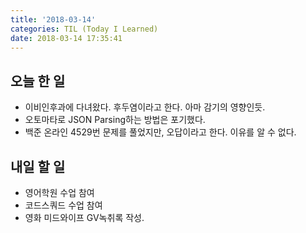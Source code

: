 ```yaml
---
title: '2018-03-14'
categories: TIL (Today I Learned)
date: 2018-03-14 17:35:41
---
```


## 오늘 한 일
  * 이비인후과에 다녀왔다. 후두염이라고 한다. 아마 감기의 영향인듯.
  * 오토마타로 JSON Parsing하는 방법은 포기했다.
  * 백준 온라인 4529번 문제를 풀었지만, 오답이라고 한다. 이유를 알 수 없다.


## 내일 할 일
  * 영어학원 수업 참여
  * 코드스쿼드 수업 참여
  * 영화 미드와이프 GV녹취록 작성.